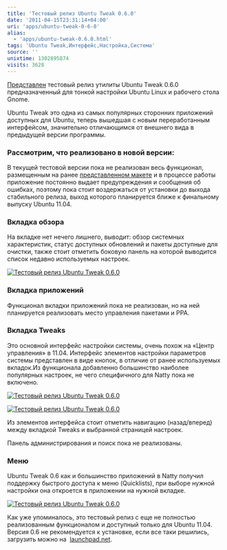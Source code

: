 ```yaml
---
title: 'Тестовый релиз Ubuntu Tweak 0.6.0'
date: '2011-04-15T23:31:14+04:00'
uri: 'apps/ubuntu-tweak-0-6-0'
alias: 
  - 'apps/ubuntu-tweak-0.6.0.html'
tags: 'Ubuntu Tweak,Интерфейс,Настройка,Система'
source: ''
unixtime: 1302895874
visits: 3628
---
```

[Представлен](http://www.omgubuntu.co.uk/2011/04/a-quick-play-with-the-new-look-ubuntu-tweak/?utm_source=feedburner&utm_medium=feed&utm_campaign=Feed%3A+d0od+%28Omg!+Ubuntu!%29&utm_content=Google+Reader) тестовый релиз утилиты Ubuntu Tweak 0.6.0 предназначенный для тонкой настройки Ubuntu Linux и рабочего стола Gnome.

Ubuntu Tweak это одна из самых популярных сторонних приложений доступных для Ubuntu, теперь вышедшая с новым переработанным интерфейсом, значительно отличающимся от внешнего вида в предыдущей версии программы.

### Рассмотрим, что реализовано в новой версии:

В текущей тестовой версии пока не реализован весь функционал, размещенным на ранее [представленном макете](news/mockup-of-ubuntu-tweak-0-6) и в процессе работы приложение постоянно выдает предупреждения и сообщения об ошибках, поэтому пока стоит воздержаться от установки до выхода стабильного релиза, выход которого планируется ближе к финальному выпуску Ubuntu 11.04.

### Вкладка обзора

На вкладке нет нечего лишнего, выводит: обзор системных характеристик, статус доступных обновлений и пакеты доступные для очистки, также стоит отметить боковую панель на которой выводится список недавно используемых настроек.

[![Тестовый релиз Ubuntu Tweak 0.6.0](img/2011/04/15/23-00/tw1-5622727438-o.jpg)](img/2011/04/15/23-00/tw1-5622727438-o.jpg)

### Вкладка приложений

Функционал вкладки приложений пока не реализован, но на ней планируется реализовать место управления пакетами и PPA.

### Вкладка Tweaks

Это основной интерфейс настройки системы, очень похож на «Центр управления» в 11.04. Интерфейс элементов настройки параметров системы представлен в виде кнопок, в отличие от ранее используемых вкладок.Из функционала добавленно большинство наиболее популярных настроек, не чего специфичного для Natty пока не включено.

[![Тестовый релиз Ubuntu Tweak 0.6.0](img/2011/04/15/23-00/tw4-5622761902-o.jpg)](img/2011/04/15/23-00/tw4-5622761902-o.jpg)

[![Тестовый релиз Ubuntu Tweak 0.6.0](img/2011/04/15/23-00/tw2-5622140557-o.jpg)](img/2011/04/15/23-00/tw2-5622140557-o.jpg)

Из элементов интерфейса стоит отметить навигацию (назад/вперед) между вкладкой Tweaks и выбранной страницей настроек.

Панель администрирования и поиск пока не реализованы.

### Меню

Ubuntu Tweak 0.6 как и большинство приложений в Natty получил поддержку быстрого доступа к меню (Quicklists), при выборе нужной настройки она откроется в приложении на нужной вкладке.

[![Тестовый релиз Ubuntu Tweak 0.6.0](img/2011/04/15/23-00/tw3-5622727158-o.jpg)](img/2011/04/15/23-00/tw3-5622727158-o.jpg)

Как уже упоминалось, это тестовый релиз с еще не полностью реализованным функционалом и доступный только для Ubuntu 11.04. Версия 0.6 не рекомендуется к установке, если все таки решились, загрузить можно на  [launchpad.net](https://launchpad.net/~tualatrix/+archive/next/+packages).
